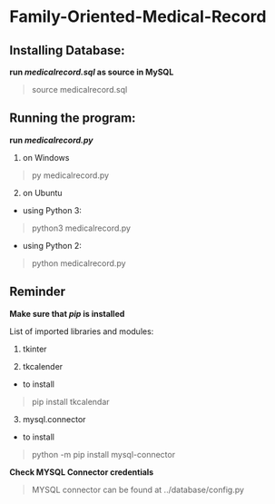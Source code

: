 # Family-Oriented-Medical-Record

## Installing Database:
**run _medicalrecord.sql_ as source in MySQL**
> source medicalrecord.sql

## Running the program:
**run _medicalrecord.py_**
1. on Windows
> py medicalrecord.py

2. on Ubuntu
- using Python 3:
> python3 medicalrecord.py

- using Python 2:
> python medicalrecord.py

## Reminder
**Make sure that _pip_ is installed**

List of imported libraries and modules:
1. tkinter

2. tkcalender
- to install
> pip install tkcalendar

3. mysql.connector
- to install
> python -m pip install mysql-connector

**Check MYSQL Connector credentials**
> MYSQL connector can be found at ../database/config.py